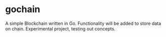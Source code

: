 # gochain
A simple Blockchain written in Go.
Functionality will be added to store data on chain.
Experimental project, testing out concepts.
